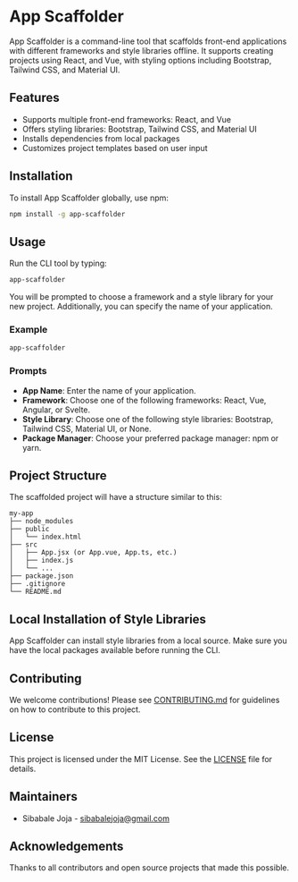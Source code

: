 
# App Scaffolder

App Scaffolder is a command-line tool that scaffolds front-end applications with different frameworks and style libraries offline. It supports creating projects using React, and Vue, with styling options including Bootstrap, Tailwind CSS, and Material UI.

## Features

- Supports multiple front-end frameworks: React, and Vue
- Offers styling libraries: Bootstrap, Tailwind CSS, and Material UI
- Installs dependencies from local packages
- Customizes project templates based on user input

## Installation

To install App Scaffolder globally, use npm:

```sh
npm install -g app-scaffolder
```

## Usage

Run the CLI tool by typing:

```sh
app-scaffolder
```

You will be prompted to choose a framework and a style library for your new project. Additionally, you can specify the name of your application.

### Example

```sh
app-scaffolder
```

### Prompts

- **App Name**: Enter the name of your application.
- **Framework**: Choose one of the following frameworks: React, Vue, Angular, or Svelte.
- **Style Library**: Choose one of the following style libraries: Bootstrap, Tailwind CSS, Material UI, or None.
- **Package Manager**: Choose your preferred package manager: npm or yarn.

## Project Structure

The scaffolded project will have a structure similar to this:

```
my-app
├── node_modules
├── public
│   └── index.html
├── src
│   ├── App.jsx (or App.vue, App.ts, etc.)
│   ├── index.js
│   └── ...
├── package.json
├── .gitignore
└── README.md
```

## Local Installation of Style Libraries

App Scaffolder can install style libraries from a local source. Make sure you have the local packages available before running the CLI.

## Contributing

We welcome contributions! Please see [CONTRIBUTING.md](CONTRIBUTING.md) for guidelines on how to contribute to this project.

## License

This project is licensed under the MIT License. See the [LICENSE](LICENSE) file for details.

## Maintainers

- Sibabale Joja - [sibabalejoja@gmail.com](mailto:sibabalejoja@gmail.com)

## Acknowledgements

Thanks to all contributors and open source projects that made this possible.
